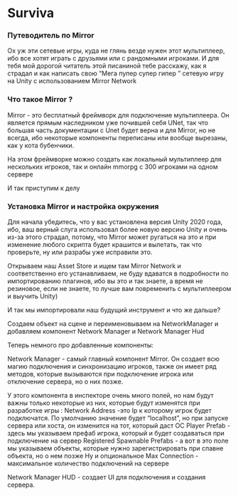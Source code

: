 # Surviva

<h3>Путеводитель по Mirror </h3>
Ох уж эти сетевые игры, куда не глянь везде нужен этот мультиплеер, ибо все хотят играть  с друзьями или с рандомными игроками. 
И для тебя мой дорогой читатель этой писаниной тебе расскажу, как я страдал и как написать свою “Мега пупер супер гипер ” сетевую игру на Unity с использованием Mirror Network 

<h3>Что такое Mirror ?</h3> 

Mirror - это бесплатный фреймворк для подключение  мультиплеера. Он является прямым наследником уже почившей себя UNet, 
так что большая часть документации с Unet будет верна и для Mirror, но не всегда, ибо некоторые компоненты переписаны или вообще вырезаны, как у кота бубенчики. 

На этом фреймворке  можно создать как локальный мультиплеер для нескольких игроков, так и онлайн mmorpg с 300 игроками на одном сервере

И так приступим к делу

<h3>Установка Mirror и настройка окружения </h3> 

Для начала убедитесь, что у вас установлена версия Unity 2020 года, ибо, ваш верный слуга использовал более новую версию Unity и очень из-за этого страдал, потому, что  Mirror может ругаться на это и при изменение любого скрипта будет крашится и вылетать, так что проверьте, ну или разрабы уже исправили это. 

Открываем наш Asset Store и ищем там Mirror Network  и соответственно его устанавливаем, не буду вдаватся в подробности по импортированию плагинов, ибо вы это и так знаете, а время не резиновое, если не знаете, то лучше вам повременить с мультиплеером и выучить Unity)

И так мы импортировали наш будущий инструмент и что же дальше? 

Создаем объект на сцене и переименовываем на NetworkManager 
и добавляем компонент Network Manager и Network  Manager Hud 

Теперь немного про добавленные компоненты:

Network Manager - самый  главный  компонент Mirror. Он создает всю магию подключения и синхронизацию игроков, также он имеет ряд методов, которые вызываются при подключение игрока или отключение сервера, но о них позже. 
 
У этого компонента в инспекторе очень много полей, но нам будут важны только некоторые из них, которые будут изменятся при разработке игры :
Network Address -это Ip к которому игрок будет подключатся. По умолчанию значение будет “localhost”,  но при запуске сервера или хоста, он изменится  на тот,  который даст ОС
Player Prefab - здесь мы указываем префаб игрока, который  и будет создаваться при подключение на сервер
Registered Spawnable Prefabs  - а вот в это поле мы указываем объекты, которые нужно зарегистрировать при спавне объекта, но о нем позже
Ну и опциональное Max Connection - максимальное количество подключений на сервере 

Network Manager HUD - создает UI  для подключения и создания сервера.


